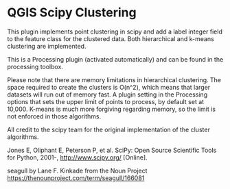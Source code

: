 # QGIS Scipy Clustering

This plugin implements point clustering in scipy and add a label integer field to the feature class for the clustered data. Both hierarchical and k-means clustering are implemented.

This is a Processing plugin (activated automatically) and can be found in the processing toolbox.

Please note that there are memory limitations in hierarchical clustering. The space required to create the clusters is O(n^2), which means that larger datasets will run out of memory fast. A plugin setting in the Processing options that sets the upper limit of points to process, by default set at 10,000. K-means is much more forgiving regarding memory, so the limit is not enforced in those algorithms.

All credit to the scipy team for the original implementation of the cluster
algorithms.

Jones E, Oliphant E, Peterson P, et al. SciPy: Open Source Scientific
Tools for Python, 2001-, http://www.scipy.org/ [Online].

seagull by Lane F. Kinkade from the Noun Project
https://thenounproject.com/term/seagull/166081
